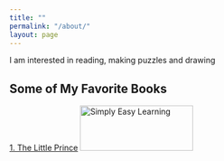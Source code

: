 ```yaml
---
title: ""
permalink: "/about/"
layout: page
---
```

I am interested in reading, making puzzles and drawing

## Some of My Favorite Books
<a href="https://books.google.com/books?id=vlr0uqedlWcC&printsec=frontcover&dq=little+prince&hl=tr&sa=X&ved=2ahUKEwjH_-G6pozyAhVUsp4KHWe5C_cQ6AEwAHoECAQQAg#v=onepage&q=little%20prince&f=false">1. The Little Prince</a>
<img src="https://lh3.googleusercontent.com/pd1cIhQDdTJGqVI2uwFwzL2IhEbssAfb7hbOjN8sb4BXGmKKR9OlfSYbq6cO91rzOXZZB_Nokww-Jw0yEY_wBoilpEE6gO9zdlDZ9uam3ZC2wJONeS2n98_JpOFlONfHz2ebnr6ErQ=w2400" alt="Simply Easy Learning" width="200" height="80">

 


